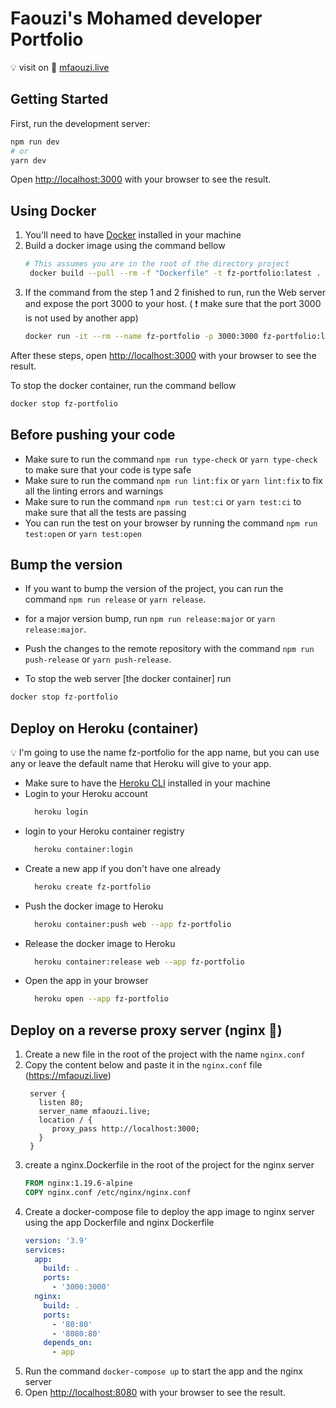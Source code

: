 # Faouzi's Mohamed developer Portfolio

💡 visit on 🚅 [mfaouzi.live](https://mfaouzi.live)

## Getting Started

First, run the development server:

```bash
npm run dev
# or
yarn dev
```

Open [http://localhost:3000](http://localhost:3000) with your browser to see the
result.

## Using Docker

1. You'll need to have [Docker](https://docs.docker.com/engine/install/)
   installed in your machine
1. Build a docker image using the command bellow
   ```bash
   # This assumes you are in the root of the directory project
    docker build --pull --rm -f "Dockerfile" -t fz-portfolio:latest .
   ```
1. If the command from the step 1 and 2 finished to run, run the Web server and
   expose the port 3000 to your host. ( ❗ make sure that the port 3000 is not
   used by another app)
   ```bash
   docker run -it --rm --name fz-portfolio -p 3000:3000 fz-portfolio:latest
   ```

After these steps, open [http://localhost:3000](http://localhost:3000) with your
browser to see the result.

To stop the docker container, run the command bellow

```bash
docker stop fz-portfolio
```

## Before pushing your code

- Make sure to run the command `npm run type-check` or `yarn type-check` to make
  sure that your code is type safe
- Make sure to run the command `npm run lint:fix` or `yarn lint:fix` to fix all
  the linting errors and warnings
- Make sure to run the command `npm run test:ci` or `yarn test:ci` to make sure
  that all the tests are passing
- You can run the test on your browser by running the
  command `npm run test:open` or
  `yarn test:open`

## Bump the version

- If you want to bump the version of the project, you can run the
  command `npm run release` or `yarn release`.
- for a major version bump, run `npm run release:major` or `yarn release:major`.
- Push the changes to the remote repository with the
  command `npm run push-release` or `yarn push-release`.

- To stop the web server [the docker container] run

```bash
docker stop fz-portfolio
```

## Deploy on Heroku (container)

💡 I'm going to use the name fz-portfolio for the app name, but you can use any
or
leave the default name that Heroku will give to your app.

- Make sure to have
  the [Heroku CLI](https://devcenter.heroku.com/articles/heroku-cli)
  installed in your machine
- Login to your Heroku account
  ```bash
    heroku login
  ```
- login to your Heroku container registry
  ```bash
    heroku container:login
  ```
- Create a new app if you don't have one already
  ```bash
    heroku create fz-portfolio
  ```
- Push the docker image to Heroku
  ```bash
    heroku container:push web --app fz-portfolio
  ```
- Release the docker image to Heroku
  ```bash
    heroku container:release web --app fz-portfolio
  ```
- Open the app in your browser
  ```bash
    heroku open --app fz-portfolio
  ```

## Deploy on a reverse proxy server (nginx 🐶)

1. Create a new file in the root of the project with the name `nginx.conf`
1. Copy the content below and paste it in the `nginx.conf`
   file (https://mfaouzi.live)
   ```nginx
    server {
      listen 80;
      server_name mfaouzi.live;
      location / {
         proxy_pass http://localhost:3000;
      }
    }
   ```
1. create a nginx.Dockerfile in the root of the project for the nginx server
   ```dockerfile
   FROM nginx:1.19.6-alpine
   COPY nginx.conf /etc/nginx/nginx.conf
   ```
1. Create a docker-compose file to deploy the app image to nginx server using
   the app Dockerfile and nginx Dockerfile
   ```yaml
   version: '3.9'
   services:
     app:
       build: .
       ports:
         - '3000:3000'
     nginx:
       build: .
       ports:
         - '80:80'
         - '8080:80'
       depends_on:
         - app
   ```
1. Run the command `docker-compose up` to start the app and the nginx server
1. Open [http://localhost:8080](http://localhost:8080) with your browser to see
   the result.

